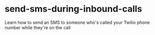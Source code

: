 # send-sms-during-inbound-calls
Learn how to send an SMS to someone who's called your Twilio phone number while they're on the call
